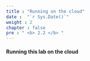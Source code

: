 ```yaml
---
title : "Running on the cloud"
date :  "`r Sys.Date()`" 
weight : 2
chapter : false
pre : " <b> 2.2 </b> "
---
```


#### Running this lab on the cloud